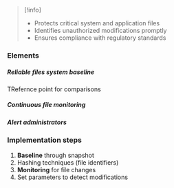 > [!info]
> - Protects critical system and application files
> - Identifies unauthorized modifications promptly
> - Ensures compliance with regulatory standards

### Elements

##### Reliable files system baseline
TRefernce point for comparisons
##### Continuous file monitoring
##### Alert administrators

### Implementation steps

1. **Baseline** through snapshot
2. Hashing techniques (file identifiers)
3. **Monitoring** for file changes
4. Set parameters to detect modifications


